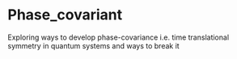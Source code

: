 # Phase_covariant
Exploring ways to develop phase-covariance i.e. time translational symmetry in quantum systems and ways to break it 
